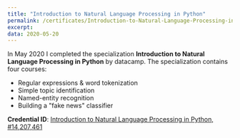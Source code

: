 ```yaml
---
title: "Introduction to Natural Language Processing in Python"
permalink: /certificates/Introduction-to-Natural-Language-Processing-in-Python
excerpt:
data: 2020-05-20
---
```


In May 2020 I completed the specialization **Introduction to Natural Language Processing in Python** by datacamp.
The specialization contains four courses:
* Regular expressions & word tokenization
* Simple topic identification
* Named-entity recognition
* Building a "fake news" classifier

**Credential ID**: [Introduction to Natural Language Processing in Python, #14,207,461](https://www.datacamp.com/statement-of-accomplishment/course/2702d9646a0662b4d43ae3034221d2557182019b)
